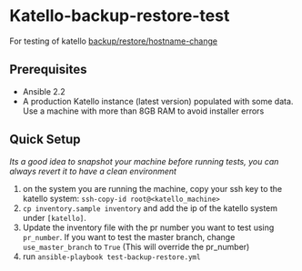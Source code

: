 # Katello-backup-restore-test #
For testing of katello [backup/restore/hostname-change](https://github.com/Katello/katello-packaging/tree/master/katello)

## Prerequisites ##
- Ansible 2.2
- A production Katello instance (latest version) populated with some data. Use a machine with more than 8GB RAM to avoid installer errors

## Quick Setup ##
*Its a good idea to snapshot your machine before running tests, you can always revert it to have a clean environment*
1. on the system you are running the machine, copy your ssh key to the katello system: `ssh-copy-id root@<katello_machine>`
2. `cp inventory.sample inventory` and add the ip of the katello system under `[katello]`.
3. Update the inventory file with the pr number you want to test using `pr_number`. If you want to test the master branch, change `use_master_branch` to `True` (This will override the pr_number)
4. run `ansible-playbook test-backup-restore.yml`
